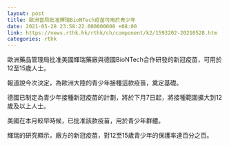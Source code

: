 ```yaml
---
layout: post
title: 歐洲當局批准輝瑞BioNTech疫苗可用於青少年
date: 2021-05-28 23:58:22.000000000 +08:00
link: https://news.rthk.hk/rthk/ch/component/k2/1593202-20210528.htm
categories: rthk
---
```


歐洲藥品管理局批准美國輝瑞藥廠與德國BioNTech合作研發的新冠疫苗，可用於12至15歲人士。

報道說今次決定，為歐洲大陸的青少年接種這款疫苗，奠定基礎。

德國已制定為青少年接種新冠疫苗的計劃，將於下月7日起，將接種範圍擴大到12歲及以上人士。

美國在本月較早時候，已批准該款疫苗，用於青少年群體。

輝瑞的研究顯示，廠方的新冠疫苗，對12至15歲青少年的保護率達百分之百。
